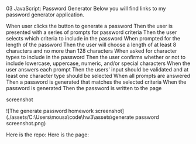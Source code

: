 03 JavaScript: Password Generator
Below you will find links to my password generator application.

When user clicks the button to generate a password
Then the user is presented with a series of prompts for password criteria
Then the user selects which criteria to include in the password
When prompted for the length of the password
Then the user will choose a length of at least 8 characters and no more than 128 characters
When asked for character types to include in the password
Then the user confirms whether or not to include lowercase, uppercase, numeric, and/or special characters
When the user answers each prompt
Then the users' input should be validated and at least one character type should be selected
When all prompts are answered
Then a password is generated that matches the selected criteria
When the password is generated
Then the password is written to the page

screenshot

![The generate password homework screenshot] (./assets/C:\Users\mousa\code\hw3\assets\generate password screenshot.png)

Here is the repo:
Here is the page:
